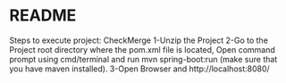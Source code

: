 
# README #

Steps to execute project:
CheckMerge
1-Unzip the Project
2-Go to the Project root directory where the pom.xml file is located, Open command prompt using cmd/terminal and run mvn spring-boot:run 
(make sure that you have maven installed).
3-Open Browser and http://localhost:8080/

